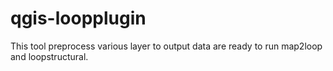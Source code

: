 # qgis-loopplugin

This tool preprocess various layer to output data are ready to run map2loop and loopstructural.
